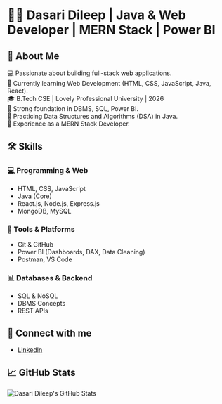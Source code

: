 # 👨‍💻 Dasari Dileep | Java & Web Developer | MERN Stack | Power BI


## 🚀 About Me

💻 Passionate about building full-stack web applications.  
🌱 Currently learning Web Development (HTML, CSS, JavaScript, Java, React).  
🎓 B.Tech CSE | Lovely Professional University | 2026  
🧠 Strong foundation in DBMS, SQL, Power BI.  
📘 Practicing Data Structures and Algorithms (DSA) in Java.  
💼 Experience as a MERN Stack Developer. 



## 🛠️ Skills

### 💻 Programming & Web
- HTML, CSS, JavaScript
- Java (Core)
- React.js, Node.js, Express.js
- MongoDB, MySQL

### 🧩 Tools & Platforms
- Git & GitHub
- Power BI (Dashboards, DAX, Data Cleaning)
- Postman, VS Code

### 📊 Databases & Backend
- SQL & NoSQL
- DBMS Concepts
- REST APIs

## 🔗 Connect with me
- [LinkedIn](www.linkedin.com/in/dileepdasari3)

## 📈 GitHub Stats
![Dasari Dileep's GitHub Stats](https://github-readme-stats.vercel.app/api?username=Dasaridileep&show_icons=true&theme=tokyonight)
